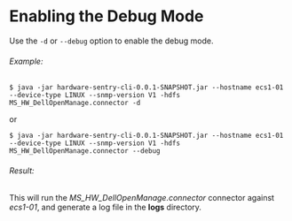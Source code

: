 # Enabling the Debug Mode

Use the `-d` or `--debug` option to enable the debug mode.
  
###### Example:

```shell script
$ java -jar hardware-sentry-cli-0.0.1-SNAPSHOT.jar --hostname ecs1-01 --device-type LINUX --snmp-version V1 -hdfs MS_HW_DellOpenManage.connector -d
```

   or

```shell script
$ java -jar hardware-sentry-cli-0.0.1-SNAPSHOT.jar --hostname ecs1-01 --device-type LINUX --snmp-version V1 -hdfs MS_HW_DellOpenManage.connector --debug
```

###### Result:

This will run the _MS_HW_DellOpenManage.connector_ connector against _ecs1-01_,
and generate a log file in the **logs** directory.